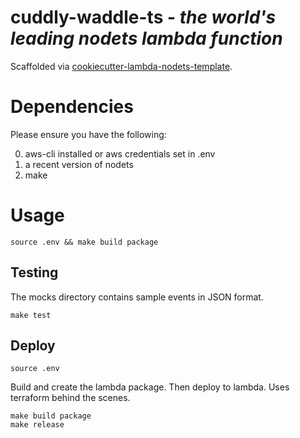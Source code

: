 # cuddly-waddle-ts - _the world's leading nodets lambda function_

Scaffolded via [cookiecutter-lambda-nodets-template](https://github.com/JonathanPorta/cookiecutter-lambda-nodets-template).

# Dependencies

Please ensure you have the following:

0. aws-cli installed or aws credentials set in .env
1. a recent version of nodets
2. make

# Usage

```
source .env && make build package
```

## Testing

The mocks directory contains sample events in JSON format.

```
make test
```

## Deploy

```
source .env
```

Build and create the lambda package. Then deploy to lambda. Uses terraform behind the scenes.

```
make build package
make release
```

